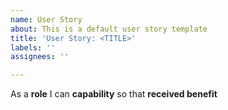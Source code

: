 ```yaml
---
name: User Story
about: This is a default user story template
title: 'User Story: <TITLE>'
labels: ''
assignees: ''

---
```


As a **role** I can **capability** so that **received benefit**

